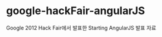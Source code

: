 google-hackFair-angularJS
=========================

Google 2012 Hack Fair에서 발표한 Starting AngularJS 발표 자료
